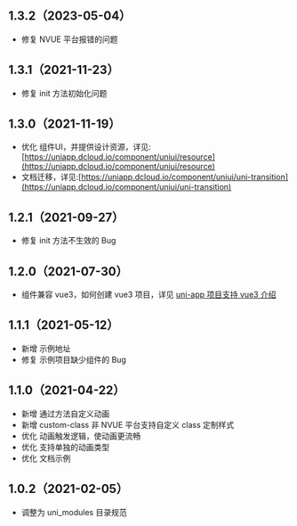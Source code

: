## 1.3.2（2023-05-04）

-   修复 NVUE 平台报错的问题

## 1.3.1（2021-11-23）

-   修复 init 方法初始化问题

## 1.3.0（2021-11-19）

-   优化 组件UI，并提供设计资源，详见:[https://uniapp.dcloud.io/component/uniui/resource](https://uniapp.dcloud.io/component/uniui/resource)
-   文档迁移，详见:[https://uniapp.dcloud.io/component/uniui/uni-transition](https://uniapp.dcloud.io/component/uniui/uni-transition)

## 1.2.1（2021-09-27）

-   修复 init 方法不生效的 Bug

## 1.2.0（2021-07-30）

-   组件兼容 vue3，如何创建 vue3 项目，详见 [uni-app 项目支持 vue3 介绍](https://ask.dcloud.net.cn/article/37834)

## 1.1.1（2021-05-12）

-   新增 示例地址
-   修复 示例项目缺少组件的 Bug

## 1.1.0（2021-04-22）

-   新增 通过方法自定义动画
-   新增 custom-class 非 NVUE 平台支持自定义 class 定制样式
-   优化 动画触发逻辑，使动画更流畅
-   优化 支持单独的动画类型
-   优化 文档示例

## 1.0.2（2021-02-05）

-   调整为 uni_modules 目录规范
